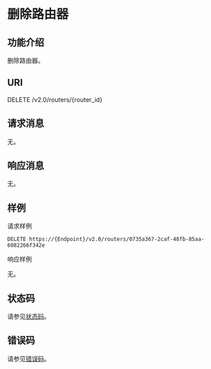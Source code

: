 # 删除路由器<a name="ZH-CN_TOPIC_0201534166"></a>

## 功能介绍<a name="section9421843205821"></a>

删除路由器。

## URI<a name="section23419693205821"></a>

DELETE /v2.0/routers/\{router\_id\}

## 请求消息<a name="section43093027205821"></a>

无。

## 响应消息<a name="section7868753205821"></a>

无。

## 样例<a name="section32068136205821"></a>

请求样例

```
DELETE https://{Endpoint}/v2.0/routers/0735a367-2caf-48fb-85aa-6082266f342e
```

响应样例

无。

## 状态码<a name="section10470352390"></a>

请参见[状态码](状态码.md)。

## 错误码<a name="section85821649202813"></a>

请参见[错误码](错误码.md)。

